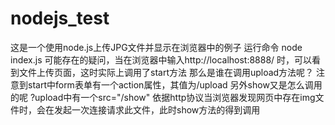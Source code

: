 # nodejs_test
这是一个使用node.js上传JPG文件并显示在浏览器中的例子
运行命令
node index.js
可能存在的疑问，当在浏览器中输入http://localhost:8888/ 时，可以看到文件上传页面，这时实际上调用了start方法
那么是谁在调用upload方法呢？ 注意到start中form表单有一个action属性，其值为/upload 
另外show又是怎么调用的呢 ?upload中有一个src="/show" 依据http协议当浏览器发现网页中存在img文件时，会在发起一次连接请求此文件，此时show方法的得到调用

